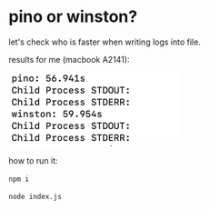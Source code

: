 # pino or winston?

let's check who is faster when writing logs into file.

results for me (macbook A2141):

![benchmark.png](benchmark.png)


how to run it:

`npm i`

`node index.js`
